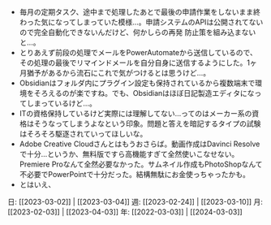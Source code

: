 - 毎月の定期タスク、途中まで処理したあとで最後の申請作業をしないまま終わった気になってしまっていた模様…。申請システムのAPIは公開されてないので完全自動化できないんだけど、何かしらの再発 防止策を組み込まないと…。
- とりあえず前段の処理でメールをPowerAutomateから送信しているので、その処理の最後でリマインドメールを自分自身に送信するようにした。1ヶ月猶予があるから流石にこれで気がつけるとは思うけど…。
- Obsidianはフォルダ内にプラグイン設定も保持されているから複数端末で環境をそろえるのが楽ですね。でも、Obsidianはほぼ日記製造エディタになってしまっているけど…。
- ITの資格保持しているけど実際には理解してない…ってのはメーカー系の資格はそうなってしまうよなという印象。問題と答えを暗記するタイプの試験はそろそろ駆逐されていってほしいな。
- Adobe Creative Cloudさんとはもうおさらば。動画作成はDavinci Resolveで十分…というか、無料版ですら高機能すぎて全然使いこなせない。Premiere Proなんて全然必要なかった。サムネイル作成もPhotoShopなんて不必要でPowerPointで十分だった。結構無駄にお金使っちゃったかも。
- とはいえ、

日: [[2023-03-02]] | [[2023-03-04]]
週: [[2023-02-24]] | [[2023-03-10]]
月: [[2023-02-03]] | [[2023-04-03]]
年: [[2022-03-03]] | [[2024-03-03]]